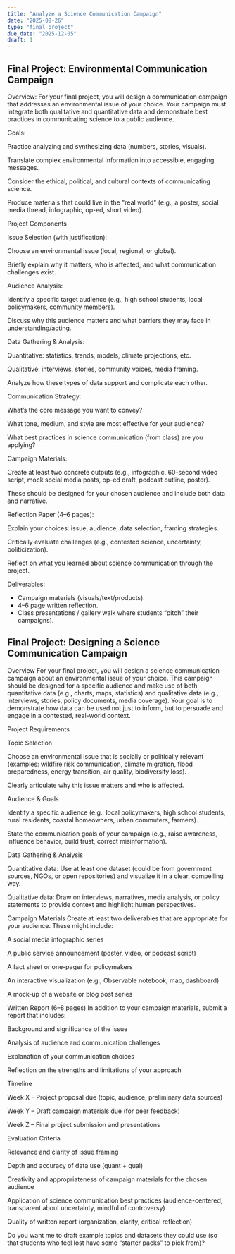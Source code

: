 ```yaml
---
title: "Analyze a Science Communication Campaign"
date: "2025-08-26"
type: "final project"
due_date: "2025-12-05"
draft: 1
---
```


## Final Project: Environmental Communication Campaign

Overview:
For your final project, you will design a communication campaign that addresses an environmental issue of your choice. Your campaign must integrate both qualitative and quantitative data and demonstrate best practices in communicating science to a public audience.

Goals:

Practice analyzing and synthesizing data (numbers, stories, visuals).

Translate complex environmental information into accessible, engaging messages.

Consider the ethical, political, and cultural contexts of communicating science.

Produce materials that could live in the "real world" (e.g., a poster, social media thread, infographic, op-ed, short video).

Project Components

Issue Selection (with justification):

Choose an environmental issue (local, regional, or global).

Briefly explain why it matters, who is affected, and what communication challenges exist.

Audience Analysis:

Identify a specific target audience (e.g., high school students, local policymakers, community members).

Discuss why this audience matters and what barriers they may face in understanding/acting.

Data Gathering & Analysis:

Quantitative: statistics, trends, models, climate projections, etc.

Qualitative: interviews, stories, community voices, media framing.

Analyze how these types of data support and complicate each other.

Communication Strategy:

What’s the core message you want to convey?

What tone, medium, and style are most effective for your audience?

What best practices in science communication (from class) are you applying?

Campaign Materials:

Create at least two concrete outputs (e.g., infographic, 60-second video script, mock social media posts, op-ed draft, podcast outline, poster).

These should be designed for your chosen audience and include both data and narrative.

Reflection Paper (4–6 pages):

Explain your choices: issue, audience, data selection, framing strategies.

Critically evaluate challenges (e.g., contested science, uncertainty, politicization).

Reflect on what you learned about science communication through the project.

Deliverables:

* Campaign materials (visuals/text/products).
* 4–6 page written reflection.
* Class presentations / gallery walk where students “pitch” their campaigns).



## Final Project: Designing a Science Communication Campaign

Overview
For your final project, you will design a science communication campaign about an environmental issue of your choice. This campaign should be designed for a specific audience and make use of both quantitative data (e.g., charts, maps, statistics) and qualitative data (e.g., interviews, stories, policy documents, media coverage). Your goal is to demonstrate how data can be used not just to inform, but to persuade and engage in a contested, real-world context.

Project Requirements

Topic Selection

Choose an environmental issue that is socially or politically relevant (examples: wildfire risk communication, climate migration, flood preparedness, energy transition, air quality, biodiversity loss).

Clearly articulate why this issue matters and who is affected.

Audience & Goals

Identify a specific audience (e.g., local policymakers, high school students, rural residents, coastal homeowners, urban commuters, farmers).

State the communication goals of your campaign (e.g., raise awareness, influence behavior, build trust, correct misinformation).

Data Gathering & Analysis

Quantitative data: Use at least one dataset (could be from government sources, NGOs, or open repositories) and visualize it in a clear, compelling way.

Qualitative data: Draw on interviews, narratives, media analysis, or policy statements to provide context and highlight human perspectives.

Campaign Materials
Create at least two deliverables that are appropriate for your audience. These might include:

A social media infographic series

A public service announcement (poster, video, or podcast script)

A fact sheet or one-pager for policymakers

An interactive visualization (e.g., Observable notebook, map, dashboard)

A mock-up of a website or blog post series

Written Report (6–8 pages)
In addition to your campaign materials, submit a report that includes:

Background and significance of the issue

Analysis of audience and communication challenges

Explanation of your communication choices

Reflection on the strengths and limitations of your approach

Timeline

Week X – Project proposal due (topic, audience, preliminary data sources)

Week Y – Draft campaign materials due (for peer feedback)

Week Z – Final project submission and presentations

Evaluation Criteria

Relevance and clarity of issue framing

Depth and accuracy of data use (quant + qual)

Creativity and appropriateness of campaign materials for the chosen audience

Application of science communication best practices (audience-centered, transparent about uncertainty, mindful of controversy)

Quality of written report (organization, clarity, critical reflection)

Do you want me to draft example topics and datasets they could use (so that students who feel lost have some “starter packs” to pick from)?